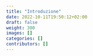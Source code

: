 ```yaml
---
title: "Introduzione"
date: 2022-10-11T19:50:12+02:00
draft: false
weight: 300
images: []
categories: []
contributors: []
---
```



